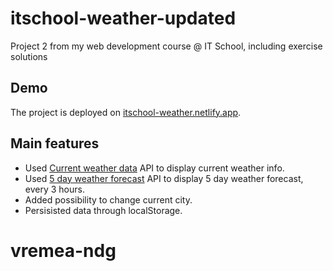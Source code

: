 # itschool-weather-updated
Project 2 from my web development course @ IT School, including exercise solutions

## Demo
The project is deployed on [itschool-weather.netlify.app](https://itschool-weather.netlify.app/).

## Main features

* Used [Current weather data](https://openweathermap.org/current) API to display current weather info.
* Used [5 day weather forecast](https://openweathermap.org/forecast5) API to display 5 day weather forecast, every 3 hours.
* Added possibility to change current city.
* Persisisted data through localStorage.
# vremea-ndg
